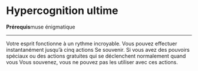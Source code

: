 # Hypercognition ultime

<p><strong>Prérequis</strong>muse énigmatique</p>
<hr>
<p>Votre esprit fonctionne à un rythme incroyable. Vous pouvez effectuer instantanément jusqu’à cinq actions Se souvenir. Si vous avez des pouvoirs spéciaux ou des actions gratuites qui se déclenchent normalement quand vous Vous souvenez, vous ne pouvez pas les utiliser avec ces actions.</p>